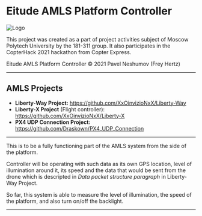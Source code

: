 # Eitude AMLS Platform Controller

![Logo](https://github.com/XxOinvizioNxX/Liberty-Way/blob/main/git_images/logo_book.png "Logo")

This project was created as a part of project activities subject of Moscow Polytech University by the 181-311 group.
It also participates in the CopterHack 2021 hackathon from Copter Express.

Eitude AMLS Platform Controller © 2021 Pavel Neshumov (Frey Hertz)

----------

## AMLS Projects

- **Liberty-Way Project:** https://github.com/XxOinvizioNxX/Liberty-Way
- **Liberty-X Project** (Flight controller): https://github.com/XxOinvizioNxX/Liberty-X
- **PX4 UDP Connection Project:** https://github.com/Draskown/PX4_UDP_Connection 

----------

This is to be a fully functioning part of the AMLS system from the side of the platform. 

Controller will be operating with such data as its own GPS location, level of illumination around it, its speed and the data that would be sent from the drone which is descripted in _Data packet structure paragraph_ in Liberty-Way Project.

So far, this system is able to measure the level of illumination, the speed of the platform, and also turn on/off the backlight.

----------
